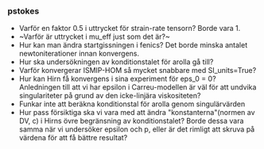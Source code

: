 ### pstokes
* Varför en faktor 0.5 i uttrycket för strain-rate tensorn? Borde vara 1.
* ~Varför är uttrycket i mu_eff just som det är?~
* Hur kan man ändra startgissningen i fenics? Det borde minska antalet newtoniterationer innan konvergens.
* Hur ska undersökningen av konditionstalet för arolla gå till?
* Varför konvergerar ISMIP-HOM så mycket snabbare med SI_units=True?
* Hur kan Hirn få konvergens i sina experiment för eps_0 = 0? Anledningen till att vi har epsilon i Carreu-modellen är väl för att undvika singulariteter på grund av den icke-linjära viskositeten?
* Funkar inte att beräkna konditionstal för arolla genom singulärvärden
* Hur pass försiktiga ska vi vara med att ändra "konstanterna"(normen av DV, c) i Hirns övre begränsning av konditionstalet? Borde dessa vara samma när vi undersöker epsilon och p, eller är det rimligt att skruva på värdena för att få bättre resultat?
